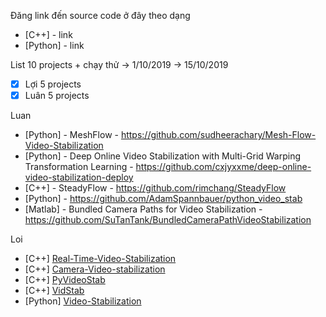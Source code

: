 Đăng link đến source code ở đây theo dạng
- [C++] - link
- [Python] - link

List 10 projects + chạy thử -> 1/10/2019 -> 15/10/2019
- [x] Lợi 5 projects
- [x] Luân 5 projects

Luan
- [Python] - MeshFlow - https://github.com/sudheerachary/Mesh-Flow-Video-Stabilization
- [Python] - Deep Online Video Stabilization with Multi-Grid Warping Transformation Learning - https://github.com/cxjyxxme/deep-online-video-stabilization-deploy
- [C++] - SteadyFlow - https://github.com/rimchang/SteadyFlow
- [Python] - https://github.com/AdamSpannbauer/python_video_stab
- [Matlab] - Bundled Camera Paths for Video Stabilization - https://github.com/SuTanTank/BundledCameraPathVideoStabilization

Loi
- [C++] [Real-Time-Video-Stabilization](https://github.com/Lakshya-Kejriwal/Real-Time-Video-Stabilization)
- [C++] [Camera-Video-stabilization](https://github.com/JairajJangle/Camera-Video-stabilization)
- [C++] [PyVideoStab](https://github.com/somal/PyVideoStab)
- [C++] [VidStab](https://github.com/georgmartius/vid.stab)
- [Python] [Video-Stabilization](https://github.com/francocurotto/Video-Stabilization)
